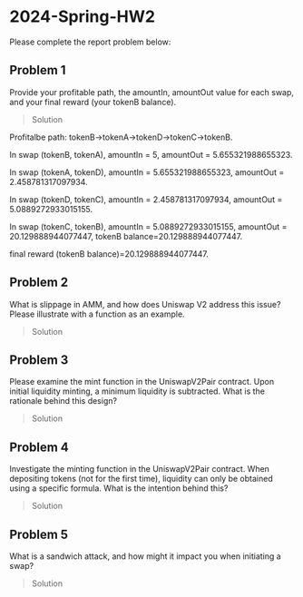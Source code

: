 # 2024-Spring-HW2

Please complete the report problem below:

## Problem 1
Provide your profitable path, the amountIn, amountOut value for each swap, and your final reward (your tokenB balance).

> Solution

Profitalbe path: tokenB->tokenA->tokenD->tokenC->tokenB.

In swap (tokenB, tokenA), amountIn = 5, amountOut = 5.655321988655323.

In swap (tokenA, tokenD), amountIn = 5.655321988655323, amountOut = 2.458781317097934.

In swap (tokenD, tokenC), amountIn = 2.458781317097934, amountOut = 5.0889272933015155.

In swap (tokenC, tokenB), amountIn = 5.0889272933015155, amountOut = 20.129888944077447, tokenB balance=20.129888944077447.

final reward (tokenB balance)=20.129888944077447.

## Problem 2
What is slippage in AMM, and how does Uniswap V2 address this issue? Please illustrate with a function as an example.

> Solution



## Problem 3
Please examine the mint function in the UniswapV2Pair contract. Upon initial liquidity minting, a minimum liquidity is subtracted. What is the rationale behind this design?

> Solution

## Problem 4
Investigate the minting function in the UniswapV2Pair contract. When depositing tokens (not for the first time), liquidity can only be obtained using a specific formula. What is the intention behind this?

> Solution

## Problem 5
What is a sandwich attack, and how might it impact you when initiating a swap?

> Solution

